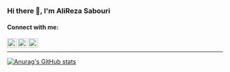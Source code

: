 ### Hi there 👋, I'm AliReza Sabouri

#### Connect with me:

[<img align="left" alt="alirezanet | LinkedIn" width="22px" src="https://cdn.cdnlogo.com/logos/l/78/linkedin-icon.svg" />][linkedin]
[<img align="left" alt="alirezaneti | Instagram" width="22px" src="https://cdn.cdnlogo.com/logos/i/32/instagram-icon.svg" />][instagram]
[<img align="left" alt="chat via microsoft team | Teams" width="22px" src="https://cdn.cdnlogo.com/logos/m/62/microsoft-teams.svg" />][teams]
</br>

---

[![Anurag's GitHub stats](https://github-readme-stats.vercel.app/api?username=alirezanet&show_icons=true&theme=tokyonight)
](#)


<!--
**alirezanet/alirezanet** is a ✨ _special_ ✨ repository because its `README.md` (this file) appears on your GitHub profile.

Here are some ideas to get you started:

- 🔭 I’m currently working on ...
- 🌱 I’m currently learning ...
- 👯 I’m looking to collaborate on ...
- 🤔 I’m looking for help with ...
- 💬 Ask me about ...
- 📫 How to reach me: ...
- 😄 Pronouns: ...
- ⚡ Fun fact: ...
-->

[instagram]: https://instagram.com/alirezaneti
[teams]: https://teams.microsoft.com/l/chat/0/0?users=alirezanet@outlook.com
[linkedin]: https://linkedin.com/in/alirezanet
